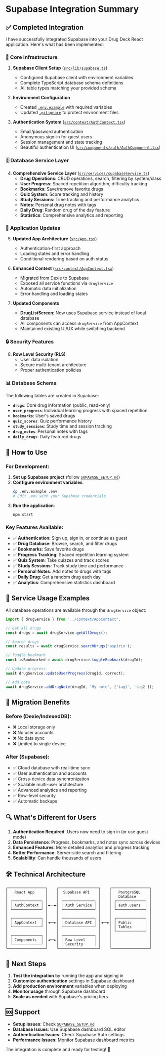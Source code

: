 # Supabase Integration Summary

## ✅ Completed Integration

I have successfully integrated Supabase into your Drug Deck React application. Here's what has been implemented:

### 🔧 Core Infrastructure

1. **Supabase Client Setup** ([`src/lib/supabase.ts`](src/lib/supabase.ts))
   - Configured Supabase client with environment variables
   - Complete TypeScript database schema definitions
   - All table types matching your provided schema

2. **Environment Configuration**
   - Created [`.env.example`](.env.example) with required variables
   - Updated [`.gitignore`](.gitignore) to protect environment files

3. **Authentication System** ([`src/context/AuthContext.tsx`](src/context/AuthContext.tsx))
   - Email/password authentication
   - Anonymous sign-in for guest users
   - Session management and state tracking
   - Beautiful authentication UI ([`src/components/auth/AuthComponent.tsx`](src/components/auth/AuthComponent.tsx))

### 🗄️ Database Service Layer

4. **Comprehensive Service Layer** ([`src/services/supabaseService.ts`](src/services/supabaseService.ts))
   - **Drug Operations**: CRUD operations, search, filtering by system/class
   - **User Progress**: Spaced repetition algorithm, difficulty tracking
   - **Bookmarks**: Save/remove favorite drugs
   - **Quiz System**: Score tracking and history
   - **Study Sessions**: Time tracking and performance analytics
   - **Notes**: Personal drug notes with tags
   - **Daily Drug**: Random drug of the day feature
   - **Statistics**: Comprehensive analytics and reporting

### 🔄 Application Updates

5. **Updated App Architecture** ([`src/App.tsx`](src/App.tsx))
   - Authentication-first approach
   - Loading states and error handling
   - Conditional rendering based on auth status

6. **Enhanced Context** ([`src/context/AppContext.tsx`](src/context/AppContext.tsx))
   - Migrated from Dexie to Supabase
   - Exposed all service functions via `drugService`
   - Automatic data initialization
   - Error handling and loading states

7. **Updated Components**
   - **DrugListScreen**: Now uses Supabase service instead of local database
   - All components can access `drugService` from AppContext
   - Maintained existing UI/UX while switching backend

### 🔒 Security Features

8. **Row Level Security (RLS)**
   - User data isolation
   - Secure multi-tenant architecture
   - Proper authentication policies

### 📊 Database Schema

The following tables are created in Supabase:

- **`drugs`**: Core drug information (public, read-only)
- **`user_progress`**: Individual learning progress with spaced repetition
- **`bookmarks`**: User's saved drugs
- **`quiz_scores`**: Quiz performance history
- **`study_sessions`**: Study time and session tracking
- **`drug_notes`**: Personal notes with tags
- **`daily_drugs`**: Daily featured drugs

## 🚀 How to Use

### For Development:

1. **Set up Supabase project** (follow [`SUPABASE_SETUP.md`](SUPABASE_SETUP.md))
2. **Configure environment variables**:
   ```bash
   cp .env.example .env
   # Edit .env with your Supabase credentials
   ```
3. **Run the application**:
   ```bash
   npm start
   ```

### Key Features Available:

- ✅ **Authentication**: Sign up, sign in, or continue as guest
- ✅ **Drug Database**: Browse, search, and filter drugs
- ✅ **Bookmarks**: Save favorite drugs
- ✅ **Progress Tracking**: Spaced repetition learning system
- ✅ **Quiz System**: Take quizzes and track scores
- ✅ **Study Sessions**: Track study time and performance
- ✅ **Personal Notes**: Add notes to drugs with tags
- ✅ **Daily Drug**: Get a random drug each day
- ✅ **Analytics**: Comprehensive statistics dashboard

## 🔧 Service Usage Examples

All database operations are available through the `drugService` object:

```typescript
import { drugService } from '../context/AppContext';

// Get all drugs
const drugs = await drugService.getAllDrugs();

// Search drugs
const results = await drugService.searchDrugs('aspirin');

// Toggle bookmark
const isBookmarked = await drugService.toggleBookmark(drugId);

// Update progress
await drugService.updateUserProgress(drugId, correct);

// Add note
await drugService.addDrugNote(drugId, 'My note', ['tag1', 'tag2']);
```

## 🎯 Migration Benefits

### Before (Dexie/IndexedDB):
- ❌ Local storage only
- ❌ No user accounts
- ❌ No data sync
- ❌ Limited to single device

### After (Supabase):
- ✅ Cloud database with real-time sync
- ✅ User authentication and accounts
- ✅ Cross-device data synchronization
- ✅ Scalable multi-user architecture
- ✅ Advanced analytics and reporting
- ✅ Row-level security
- ✅ Automatic backups

## 🔍 What's Different for Users

1. **Authentication Required**: Users now need to sign in (or use guest mode)
2. **Data Persistence**: Progress, bookmarks, and notes sync across devices
3. **Enhanced Features**: More detailed analytics and progress tracking
4. **Better Performance**: Server-side search and filtering
5. **Scalability**: Can handle thousands of users

## 🛠️ Technical Architecture

```
┌─────────────────┐    ┌──────────────────┐    ┌─────────────────┐
│   React App     │    │  Supabase API    │    │   PostgreSQL    │
│                 │    │                  │    │   Database      │
│ ┌─────────────┐ │    │ ┌──────────────┐ │    │ ┌─────────────┐ │
│ │ AuthContext │ │◄──►│ │ Auth Service │ │    │ │ auth.users  │ │
│ └─────────────┘ │    │ └──────────────┘ │    │ └─────────────┘ │
│                 │    │                  │    │                 │
│ ┌─────────────┐ │    │ ┌──────────────┐ │    │ ┌─────────────┐ │
│ │ AppContext  │ │◄──►│ │ Database API │ │◄──►│ │ Public      │ │
│ └─────────────┘ │    │ └──────────────┘ │    │ │ Tables      │ │
│                 │    │                  │    │ └─────────────┘ │
│ ┌─────────────┐ │    │ ┌──────────────┐ │    │                 │
│ │ Components  │ │◄──►│ │ Row Level    │ │    │                 │
│ └─────────────┘ │    │ │ Security     │ │    │                 │
└─────────────────┘    └──────────────────┘    └─────────────────┘
```

## 📝 Next Steps

1. **Test the integration** by running the app and signing in
2. **Customize authentication** settings in Supabase dashboard
3. **Add production environment** variables when deploying
4. **Monitor usage** through Supabase dashboard
5. **Scale as needed** with Supabase's pricing tiers

## 🆘 Support

- **Setup Issues**: Check [`SUPABASE_SETUP.md`](SUPABASE_SETUP.md)
- **Database Issues**: Use Supabase dashboard SQL editor
- **Authentication Issues**: Check Supabase Auth settings
- **Performance Issues**: Monitor Supabase dashboard metrics

The integration is complete and ready for testing! 🎉
